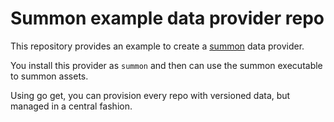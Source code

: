Summon example data provider repo
=================================

This repository provides an example to create a [summon](https://github.com/davidovich/summon) data
provider.

You install this provider as `summon` and then can use the summon executable to
summon assets.

Using go get, you can provision every repo with versioned data, but managed in a
central fashion.